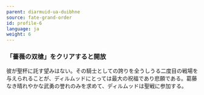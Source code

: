```yaml
---
parent: diarmuid-ua-duibhne
source: fate-grand-order
id: profile-6
language: ja
weight: 6
---
```


### 「薔薇の双槍」をクリアすると開放

彼が聖杯に託す望みはない。その騎士としての誇りを全うしうる二度目の戦場を与えられることが、ディルムッドにとっては最大の祝福であり悲願である。葛藤なき晴れやかな武勇の誉れのみを求めて、ディルムッドは聖戦に参加する。
